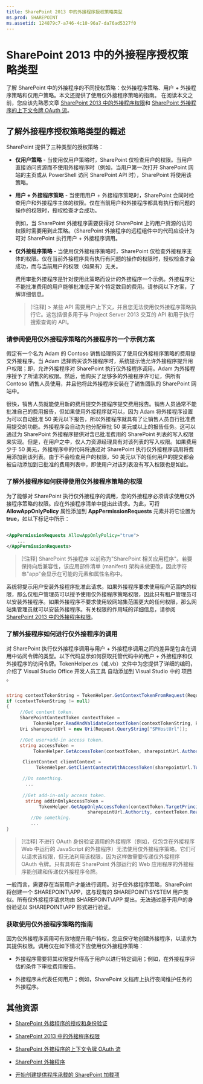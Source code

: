 ```yaml
---
title: SharePoint 2013 中的外接程序授权策略类型
ms.prod: SHAREPOINT
ms.assetid: 124879c7-a746-4c10-96a7-da76ad5327f0
---
```



# SharePoint 2013 中的外接程序授权策略类型
了解 SharePoint 中的外接程序的不同授权策略：仅外接程序策略、用户 + 外接程序策略和仅用户策略。本文还提供了使用仅外接程序策略的指南。
在阅读本文之前，您应该先熟悉文章  [SharePoint 2013 中的外接程序权限](add-in-permissions-in-sharepoint-2013.md)和 [SharePoint 外接程序的上下文令牌 OAuth 流](context-token-oauth-flow-for-sharepoint-add-ins.md)。
  
    
    


## 了解外接程序授权策略类型的概述
<a name="Overview"> </a>

SharePoint 提供了三种类型的授权策略：
  
    
    

- **仅用户策略** - 当使用仅用户策略时，SharePoint 仅检查用户的权限。当用户直接访问资源而不使用外接程序时（例如，当用户第一次打开 SharePoint 网站的主页或从 PowerShell 访问 SharePoint API 时），SharePoint 将使用该策略。
    
    
    
  
- **用户 + 外接程序策略** - 当使用用户 + 外接程序策略时，SharePoint 会同时检查用户和外接程序主体的权限。仅在当前用户和外接程序都具有执行有问题的操作的权限时，授权检查才会成功。
    
    例如，当 SharePoint 外接程序需要获得对 SharePoint 上的用户资源的访问权限时需要用到此策略。（SharePoint 外接程序的远程组件中的代码应设计为可对 SharePoint 执行用户 + 外接程序调用。
    
    
    
  
- **仅外接程序策略** - 当使用仅外接程序策略时，SharePoint 仅检查外接程序主体的权限。仅在当前外接程序具有执行有问题的操作的权限时，授权检查才会成功，而与当前用户的权限（如果有）无关。
    
    费用审批外接程序是针对使用此策略而设计的外接程序一个示例。外接程序让不能批准费用的用户能够批准低于某个特定数目的费用。请参阅以下方案，了解详细信息。 
    
    
    
    > [!注释]
      > 某些 API 需要用户上下文，并且您无法使用仅外接程序策略执行它。这包括很多用于与 Project Server 2013 交互的 API 和用于执行搜索查询的 API。 

### 请参阅使用仅外接程序策略的外接程序的一个示例方案
<a name="Scenario"> </a>

假定有一个名为 Adam 的 Contoso 销售经理购买了使用仅外接程序策略的费用提交外接程序。当 Adam 选择购买该外接程序时，系统提示他允许外接程序提升用户权限；即，允许外接程序对 SharePoint 执行仅外接程序调用。Adam 为外接程序授予了所请求的权限。然后，他购买了足够多的外接程序许可证，供所有 Contoso 销售人员使用，并且他将此外接程序安装在了销售团队的 SharePoint 网站中。
  
    
    
很快，销售人员就能使用新的费用提交外接程序提交费用报告。销售人员通常不能批准自己的费用报告，但如果使用外接程序就可以，因为 Adam 将外接程序设置为可以自动批准 50 美元以下报告，所以外接程序就具有了让销售人员自行批准费用提交的功能。外接程序会自动为他分配审批 50 美元或以上的报告任务。这可以通过为 SharePoint 外接程序提供对含已批准费用的 SharePoint 列表的写入权限来实现。但是，在用户之中，仅人力资源经理具有对该列表的写入权限。如果费用少于 50 美元，外接程序中的代码将通过对 SharePoint 执行仅外接程序调用将费用添加到该列表。由于不会检查用户的权限，50 美元以下的任何用户的提交都会被自动添加到已批准的费用列表中，即使用户对该列表没有写入权限也是如此。
  
    
    

  
    
    

### 了解外接程序如何获得使用仅外接程序策略的权限
<a name="Approve"> </a>

为了能够对 SharePoint 执行仅外接程序的调用，您的外接程序必须请求使用仅外接程序策略的权限。应在外接程序清单中提出此请求。为此，可将 **AllowAppOnlyPolicy** 属性添加到 **AppPermissionRequests** 元素并将它设置为 **true**，如以下标记中所示：
  
    
    

```XML

<AppPermissionRequests AllowAppOnlyPolicy="true">
    ...
</AppPermissionRequests>
```


> [!注释]
> SharePoint 外接程序 以前称为"SharePoint 相关应用程序"。若要保持向后兼容性，该应用部件清单 (manifest) 架构未做更改，因此字符串"app"会显示在可能的元素和属性名称中。 
  
    
    

系统将提示用户安装外接程序批准此请求。如果外接程序要求使用租户范围内的权限，那么仅租户管理员可以授予使用仅外接程序策略权限，因此只有租户管理员可以安装外接程序。如果外接程序不要求使用较网站集范围更大的任何权限，那么网站集管理员就可以安装外接程序。有关权限的作用域的详细信息，请参阅  [SharePoint 2013 中的外接程序权限](add-in-permissions-in-sharepoint-2013.md)。
  
    
    

### 了解外接程序如何进行仅外接程序的调用
<a name="AppOnlyCalls"> </a>

对 SharePoint 执行仅外接程序调用与用户 + 外接程序调用之间的差异是包含在调用中访问令牌的类型。以下代码显示如何获取托管代码中的用户 + 外接程序和仅外接程序的访问令牌。TokenHelper.cs（或.vb）文件中为您提供了详细的编码，介绍了 Visual Studio Office 开发人员工具 自动添加到 Visual Studio 中的 项目 。
  
    
    

```cs

string contextTokenString = TokenHelper.GetContextTokenFromRequest(Request);
if (contextTokenString != null)
{
     //Get context token.
     SharePointContextToken contextToken =
          TokenHelper.ReadAndValidateContextToken(contextTokenString, Request.Url.Authority);
     Uri sharepointUrl = new Uri(Request.QueryString["SPHostUrl"]);

     //Get user+add-in access token.
     string accessToken =
          TokenHelper.GetAccessToken(contextToken, sharepointUrl.Authority).AccessToken;

      ClientContext clientContext =
           TokenHelper.GetClientContextWithAccessToken(sharepointUrl.ToString(), accessToken);

      //Do something. 
       ...
    
      //Get add-in-only access token.
       string addinOnlyAccessToken = 
            TokenHelper.GetAppOnlyAccessToken(contextToken.TargetPrincipalName, 
                              sharepointUrl.Authority, contextToken.Realm).AccessToken;
         //Do something.
         ...
}
```


> [!注释]
> 不进行 OAuth 身份验证调用的外接程序（例如，仅包含在外接程序 Web 中运行的 JavaScript 的外接程序）无法使用仅外接程序策略。它们可以请求该权限，但无法利用该权限，因为这样做需要传递仅外接程序 OAuth 令牌。只有具有在 SharePoint 外部运行的 Web 应用程序的外接程序能创建和传递仅外接程序令牌。 
  
    
    

一般而言，需要存在当前用户才能进行调用。对于仅外接程序策略，SharePoint 将创建一个 SHAREPOINT\\APP，这与现有的 SHAREPOINT\\SYSTEM 用户类似。所有仅外接程序请求均由 SHAREPOINT\\APP 提出。无法通过基于用户的身份验证以 SHAREPOINT\\APP 形式进行验证。
  
    
    

### 获取使用仅外接程序策略的指南
<a name="GuidelinesFor"> </a>

因为仅外接程序调用可有效地提升用户特权，您应保守地创建外接程序，以请求为其提供权限。调用仅在如下情况下应使用仅外接程序策略：
  
    
    

- 外接程序需要将其权限提升得高于用户以进行特定调用；例如，在外接程序评估的条件下审批费用报告。
    
  
- 外接程序未代表任何用户；例如，SharePoint 文档库上执行夜间维护任务的外接程序。
    
  

## 其他资源
<a name="AR"> </a>


-  [SharePoint 外接程序的授权和身份验证](authorization-and-authentication-of-sharepoint-add-ins.md)
    
  
-  [SharePoint 2013 中的外接程序权限](add-in-permissions-in-sharepoint-2013.md)
    
  
-  [SharePoint 外接程序的上下文令牌 OAuth 流](context-token-oauth-flow-for-sharepoint-add-ins.md)
    
  
-  [SharePoint 外接程序](sharepoint-add-ins.md)
    
  
-  [开始创建提供程序承载的 SharePoint 加载项](get-started-creating-provider-hosted-sharepoint-add-ins.md)
    
  

